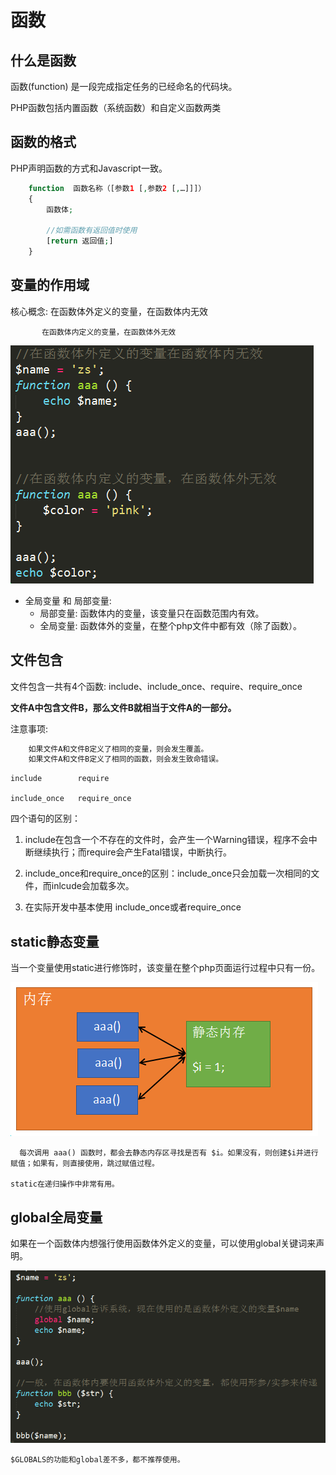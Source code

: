 # 函数 

## 什么是函数

函数(function) 是一段完成指定任务的已经命名的代码块。

PHP函数包括内置函数（系统函数）和自定义函数两类

## 函数的格式

PHP声明函数的方式和Javascript一致。
```php
    function  函数名称（[参数1 [,参数2 [,…]]]）
    {
        函数体;
        
        //如需函数有返回值时使用
        [return 返回值;]
    } 
``` 


## 变量的作用域


 核心概念: 在函数体外定义的变量，在函数体内无效

 	  	   在函数体内定义的变量，在函数体外无效

![](../media/1533949815695.png)

- 全局变量 和 局部变量:
    - 局部变量:  函数体内的变量，该变量只在函数范围内有效。
    - 全局变量:  函数体外的变量，在整个php文件中都有效（除了函数）。


## 文件包含


文件包含一共有4个函数:   include、include_once、require、require_once

  **文件A中包含文件B，那么文件B就相当于文件A的一部分。**

  注意事项: 
```php
    如果文件A和文件B定义了相同的变量，则会发生覆盖。
    如果文件A和文件B定义了相同的函数，则会发生致命错误。
```

    include        require

    include_once   require_once


四个语句的区别：

1) include在包含一个不存在的文件时，会产生一个Warning错误，程序不会中断继续执行；而require会产生Fatal错误，中断执行。

2) include_once和require_once的区别：include_once只会加载一次相同的文件，而inlcude会加载多次。

3) 在实际开发中基本使用 include_once或者require_once


## static静态变量


   当一个变量使用static进行修饰时，该变量在整个php页面运行过程中只有一份。

  ![](../media/1533888584603.png)

      每次调用 aaa() 函数时，都会去静态内存区寻找是否有 $i。如果没有，则创建$i并进行赋值；如果有，则直接使用，跳过赋值过程。

    static在递归操作中非常有用。



## global全局变量


 如果在一个函数体内想强行使用函数体外定义的变量，可以使用global关键词来声明。

 ![](../media/1533952559547.png)

    $GLOBALS的功能和global差不多，都不推荐使用。